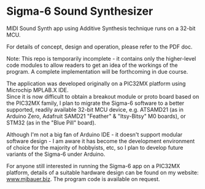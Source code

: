# Sigma-6 Sound Synthesizer
MIDI Sound Synth app using Additive Synthesis technique runs on a 32-bit MCU.

For details of concept, design and operation, please refer to the PDF doc.

Note: This repo is temporarily incomplete - it contains only the higher-level code modules to allow readers to 
get an idea of the workings of the program.  A complete implementation will be forthcoming in due course.

The application was developed originally on a PIC32MX platform using Microchip MPLAB.X IDE.  
Since it is now difficult to obtain a breakout module or proto board based on the PIC32MX family,
I plan to migrate the Sigma-6 software to a better supported, readily available 32-bit MCU device, 
e.g. ATSAMD21 (as in Arduino Zero, Adafruit SAMD21 "Feather" & "Itsy-Bitsy" M0 boards), or STM32 (as in the "Blue Pill" board). 

Although I'm not a big fan of Arduino IDE - it doesn't support modular software design - 
I am aware it has become the development environment of choice for the majority of hobbyists, etc,
so I plan to develop future variants of the Sigma-6 under Arduino.

For anyone still interested in running the Sigma-6 app on a PIC32MX platform, details of a suitable hardware
design can be found on my website: www.mjbauer.biz.  The program code is available on request.
